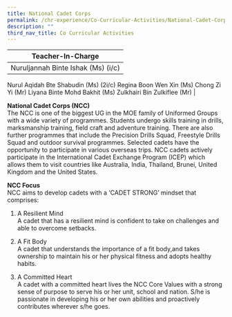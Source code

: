 ```yaml
---
title: National Cadet Corps
permalink: /chr-experience/Co-Curricular-Activities/National-Cadet-Corps/
description: ""
third_nav_title: Co Curricular Activities
---
```





| Teacher-In-Charge | 
| -------- | 
| Nuruljannah Binte Ishak (Ms) (i/c)
Nurul Aqidah Bte Shabudin (Ms) (2i/c)
Regina Boon Wen Xin (Ms)
Chong Zi Yi (Mr)
Liyana Binte Mohd Bakhit (Ms)
Zulkhairi Bin Zulkiflee (Mr)
|

**National Cadet Corps (NCC)** <br>
The NCC is one of the biggest UG in the MOE family of Uniformed Groups with a wide variety of programmes. Students undergo skills training in drills, marksmanship training, field craft and adventure training. There are also further programmes that include the Precision Drills Squad, Freestyle Drills Squad and outdoor survival programmes. Selected cadets have the opportunity to participate in various overseas trips. NCC cadets actively participate in the International Cadet Exchange Program (ICEP) which allows them to visit countries like Australia, India, Thailand, Brunei, United Kingdom and the United States.


**NCC Focus**<br>
NCC aims to develop cadets with a ‘CADET STRONG’ mindset that comprises:

1. A Resilient Mind<br>
A cadet that has a resilient mind is confident to take on challenges and able to overcome setbacks.

2. A Fit Body <br>
A cadet that understands the importance of a fit body,and takes ownership to maintain his or her physical fitness and adopts healthy habits.

3. A Committed Heart <br>
A cadet with a committed heart lives the NCC Core Values with a strong sense of purpose to serve his or her unit, school and nation. S/he is passionate in developing his or her own abilities and proactively contributes wherever s/he goes.
